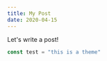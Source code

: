 ```yaml
---
title: My Post
date: 2020-04-15
---
```


Let's write a post!

```javascript
const test = "this is a theme"
```